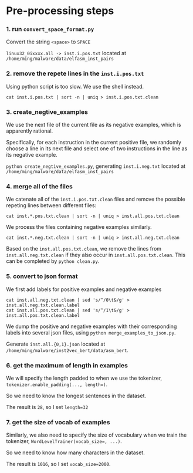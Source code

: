 # Pre-processing steps
### 1. run `convert_space_format.py`
Convert the string `<space>` to `SPACE`

`linux32_0ixxxx.all -> inst.i.pos.txt` located at `/home/ming/malware/data/elfasm_inst_pairs`

### 2. remove the repete lines in the `inst.i.pos.txt`
Using python script is too slow. We use the shell instead.

``` shell
cat inst.i.pos.txt | sort -n | uniq > inst.i.pos.txt.clean
```


### 3. create_negtive_examples
We use the next file of the current file as its negative examples, which is apparently rational.

Specifically, for each instruction in the current positive file, we randomly choose a line in its next file and select one of two instructions in the line as its negative example.

`python create_negtive_examples.py`, generating `inst.i.neg.txt` located at `/home/ming/malware/data/elfasm_inst_pairs`


### 4. merge all of the files
We catenate all of the `inst.i.pos.txt.clean` files and remove the possible repeting lines between different files:
``` shell
cat inst.*.pos.txt.clean | sort -n | uniq > inst.all.pos.txt.clean
```

We process the files containing negative examples similarly.
``` shell
cat inst.*.neg.txt.clean | sort -n | uniq > inst.all.neg.txt.clean
```

Based on the `inst.all.pos.txt.clean`, we remove the lines from `inst.all.neg.txt.clean` if they also occur in `inst.all.pos.txt.clean`. This can be completed by `python clean.py`.


### 5. convert to json format
We first add labels for positive examples and negative examples
```shell
cat inst.all.neg.txt.clean | sed 's/^/0\t&/g' > inst.all.neg.txt.clean.label
cat inst.all.pos.txt.clean | sed 's/^/1\t&/g' > inst.all.pos.txt.clean.label
```

We dump the positive and negative examples with their corresponding labels into several json files, using `python merge_examples_to_json.py`.

Generate `inst.all.{0,1}.json` located at `/home/ming/malware/inst2vec_bert/data/asm_bert`.


### 6. get the maximum of length in examples
We will specify the length padded to when we use the tokenizer, `tokenizer.enable_padding(..., length=)`. 

So we need to know the longest sentences in the dataset.

The result is `28`, so I set `length=32`


### 7. get the size of vocab of examples
Similarly, we also need to specify the size of vocabulary when we train the tokenizer, `WordLevelTrainer(vocab_size=, ...)`. 

So we need to know how many characters in the dataset.

The result is `1016`, so I set `vocab_size=2000`.